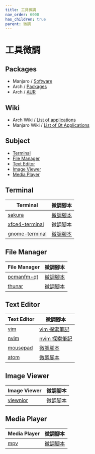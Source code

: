 ```yaml
---
title: 工具微調
nav_order: 6000
has_children: true
parent: 微調
---
```



# 工具微調


## Packages

* Manjaro / [Software](https://software.manjaro.org/applications)
* Arch / [Packages](https://archlinux.org/packages/)
* Arch / [AUR](https://aur.archlinux.org/)


## Wiki

* Arch Wiki / [List of applications](https://wiki.archlinux.org/index.php/List_of_applications)
* Manjaro Wiki / [List of Qt Applications](https://wiki.manjaro.org/index.php/List_of_Qt_Applications)


## Subject

* [Terminal](#terminal)
* [File Manager](#file-manager)
* [Text Editor](#text-editor)
* [Image Viewer](#image-viewer)
* [Media Player](#media-player)


## Terminal

| Terminal | 微調腳本 |
| --- | --- |
| [sakura](https://samwhelp.github.io/note-about-manjaro/read/adjustment/tool/sakura.html) | [微調腳本](https://github.com/samwhelp/note-about-manjaro/tree/gh-pages/_demo/adjustment/tool/sakura) |
| [xfce4-terminal](https://samwhelp.github.io/note-about-manjaro/read/adjustment/tool/xfce4-terminal.html) | [微調腳本](https://github.com/samwhelp/note-about-manjaro/tree/gh-pages/_demo/adjustment/tool/xfce4-terminal) |
| [gnome-terminal](https://samwhelp.github.io/note-about-manjaro/read/adjustment/tool/gnome-terminal.html) | [微調腳本](https://github.com/samwhelp/note-about-manjaro/tree/gh-pages/_demo/adjustment/tool/gnome-terminal) |


## File Manager

| File Manager | 微調腳本 |
| --- | --- |
| [pcmanfm-qt](https://samwhelp.github.io/note-about-manjaro/read/adjustment/tool/pcmanfm-qt.html) | [微調腳本](https://github.com/samwhelp/note-about-manjaro/tree/gh-pages/_demo/adjustment/tool/pcmanfm-qt) |
| [thunar](https://samwhelp.github.io/note-about-manjaro/read/adjustment/tool/thunar.html) | [微調腳本](https://github.com/samwhelp/note-about-manjaro/tree/gh-pages/_demo/adjustment/tool/thunar) |


## Text Editor

| Text Editor | 微調腳本 |
| --- | --- |
| [vim](https://samwhelp.github.io/note-about-manjaro/read/adjustment/tool/vim.html) | [vim 探索筆記](https://github.com/samwhelp/note-about-vim/) |
| [nvim](https://samwhelp.github.io/note-about-manjaro/read/adjustment/tool/nvim.html) | [nvim 探索筆記](https://samwhelp.github.io/note-about-nvim/) |
| [mousepad](https://samwhelp.github.io/note-about-manjaro/read/adjustment/tool/mousepad.html) | [微調腳本](https://github.com/samwhelp/note-about-manjaro/tree/gh-pages/_demo/adjustment/tool/mousepad) |
| [atom](https://samwhelp.github.io/note-about-manjaro/read/adjustment/tool/atom.html) | [微調腳本](https://github.com/samwhelp/note-about-manjaro/tree/gh-pages/_demo/adjustment/tool/atom) |


## Image Viewer

| Image Viewer | 微調腳本 |
| --- | --- |
| [viewnior](https://samwhelp.github.io/note-about-manjaro/read/adjustment/tool/viewnior.html) | [微調腳本](https://github.com/samwhelp/note-about-manjaro/tree/gh-pages/_demo/adjustment/tool/viewnior) |


## Media Player

| Media Player | 微調腳本 |
| --- | --- |
| [mpv](https://samwhelp.github.io/note-about-manjaro/read/adjustment/tool/mpv.html) | [微調腳本](https://github.com/samwhelp/note-about-manjaro/tree/gh-pages/_demo/adjustment/tool/mpv) |
